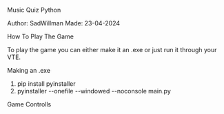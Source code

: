 Music Quiz Python

Author: SadWillman
Made: 23-04-2024

How To Play The Game

To play the game you can either make it an .exe or just run it through your VTE.

Making an .exe
1. pip install pyinstaller
2. pyinstaller --onefile --windowed --noconsole main.py

Game Controlls


